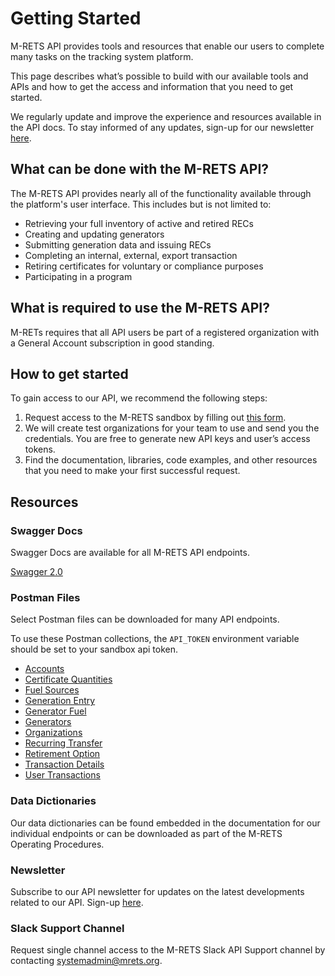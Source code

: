 # Getting Started

M-RETS API provides tools and resources that enable our users to complete many tasks on the tracking system platform.

This page describes what’s possible to build with our available tools and APIs and how to get the access and information that you need to get started.

We regularly update and improve the experience and resources available in the API docs. To stay informed of any updates, sign-up for our newsletter [here](https://www.mrets.org/api/).

## What can be done with the M-RETS API?

The M-RETS API provides nearly all of the functionality available through the platform's user interface. This includes but is not limited to:

* Retrieving your full inventory of active and retired RECs
* Creating and updating generators
* Submitting generation data and issuing RECs
* Completing an internal, external, export transaction
* Retiring certificates for voluntary or compliance purposes
* Participating in a program

## What is required to use the M-RETS API?

M-RETs requires that all API users be part of a registered organization with a General Account subscription in good standing.

## How to get started

To gain access to our API, we recommend the following steps:

1. Request access to the M-RETS sandbox by filling out [this form](https://docs.google.com/forms/d/e/1FAIpQLSebmAyf6cNc1GAcYASXcbU3vwHwHGG-jUNReQQdc0ii-k_Pwg/viewform).
2. We will create test organizations for your team to use and send you the credentials. You are free to generate new API keys and user’s access tokens.
3. Find the documentation, libraries, code examples, and other resources that you need to make your first successful request.

## Resources

### Swagger Docs

Swagger Docs are available for all M-RETS API endpoints.

[Swagger 2.0](https://m-rets-sandbox.herokuapp.com/apipie.json?type=swagger)

### Postman Files

Select Postman files can be downloaded for many API endpoints.

To use these Postman collections, the `API_TOKEN` environment variable should be set to your sandbox api token.

* [Accounts](https://m-rets-sandbox.herokuapp.com/postman-collections/Accounts.postman_collection.json)
* [Certificate Quantities](https://m-rets-sandbox.herokuapp.com/postman-collections/Certificate-Quantities.postman_collection.json)
* [Fuel Sources](https://m-rets-sandbox.herokuapp.com/postman-collections/Fuel-Sources.postman_collection.json)
* [Generation Entry](https://m-rets-sandbox.herokuapp.com/postman-collections/Generation-Entry.postman_collection.json)
* [Generator Fuel](https://m-rets-sandbox.herokuapp.com/postman-collections/Generator-Fuel.postman_collection.json)
* [Generators](https://m-rets-sandbox.herokuapp.com/postman-collections/Generators.postman_collection.json)
* [Organizations](https://m-rets-sandbox.herokuapp.com/postman-collections/Organizations.postman_collection.json)
* [Recurring Transfer](https://m-rets-sandbox.herokuapp.com/postman-collections/Recurring-Transfer.postman_collection.json)
* [Retirement Option](https://m-rets-sandbox.herokuapp.com/postman-collections/Retirement-Option.postman_collection.json)
* [Transaction Details](https://m-rets-sandbox.herokuapp.com/postman-collections/Transaction-Details.postman_collection.json)
* [User Transactions](https://m-rets-sandbox.herokuapp.com/postman-collections/User-Transactions.postman_collection.json)

### Data Dictionaries

Our data dictionaries can be found embedded in the documentation for our individual endpoints or can be downloaded as part of the M-RETS Operating Procedures.

### Newsletter

Subscribe to our API newsletter for updates on the latest developments related to our API. Sign-up [here](https://www.mrets.org/api/).

### Slack Support Channel

Request single channel access to the M-RETS Slack API Support channel by contacting [systemadmin@mrets.org](mailto:systemadmin@mrets.org).
